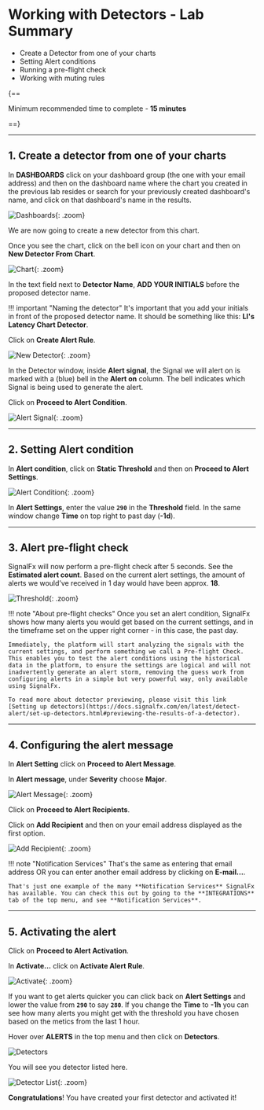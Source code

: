# Working with Detectors - Lab Summary

* Create a Detector from one of your charts
* Setting Alert conditions
* Running a pre-flight check
* Working with muting rules

{==

Minimum recommended time to complete - **15 minutes**

==}

---

## 1. Create a detector from one of your charts

In **DASHBOARDS** click on your dashboard group (the one with your email address) and then on the dashboard name where the chart you created in the previous lab resides or search for your previously created dashboard's name, and click on that dashboard's name in the results.

![Dashboards](../images/module2/M1-l2-1.png){: .zoom}

We are now going to create a new detector from this chart.

Once you see the chart, click on the bell icon on your chart and then on **New Detector From Chart**.

![Chart](../images/module2/M1-l2-2.png){: .zoom}

In the text field next to **Detector Name**, **ADD YOUR INITIALS** before the proposed detector name.

!!! important "Naming the detector"
    It's important that you add your initials in front of the proposed detector name.
    It should be something like this: **LI's Latency Chart Detector**.

Click on **Create Alert Rule**.

![New Detector](../images/module2/M1-l2-3.png){: .zoom}

In the Detector window, inside **Alert signal**, the Signal we will alert on is marked with a (blue) bell in the **Alert on** column. The bell indicates which Signal is being used to generate the alert.

Click on **Proceed to Alert Condition**.

![Alert Signal](../images/module2/M1-l2-4.png){: .zoom}

---

## 2. Setting Alert condition

In **Alert condition**, click on **Static Threshold** and then on **Proceed to Alert Settings**.

![Alert Condition](../images/module2/M1-l2-5.png){: .zoom}

In **Alert Settings**, enter the value **`290`** in the **Threshold** field. In the same window change **Time** on top right to past day (**-1d**).

---

## 3. Alert pre-flight check

SignalFx will now perform a pre-flight check after 5 seconds. See the **Estimated alert count**. Based on the current alert settings, the amount of alerts we would’ve received in 1 day would have been approx. **18**.

![Threshold](../images/module2/M1-l2-6.png){: .zoom}

!!! note "About pre-flight checks"
    Once you set an alert condition, SignalFx shows how many alerts you would get based on the current settings, and in the timeframe set on the upper right corner - in this case, the past day.

    Immediately, the platform will start analyzing the signals with the current settings, and perform something we call a Pre-flight Check. This enables you to test the alert conditions using the historical data in the platform, to ensure the settings are logical and will not inadvertently generate an alert storm, removing the guess work from configuring alerts in a simple but very powerful way, only available using SignalFx.

    To read more about detector previewing, please visit this link
    [Setting up detectors](https://docs.signalfx.com/en/latest/detect-alert/set-up-detectors.html#previewing-the-results-of-a-detector).

---

## 4. Configuring the alert message

In **Alert Setting** click on **Proceed to Alert Message**.

In **Alert message**, under **Severity** choose **Major**.

![Alert Message](../images/module2/M1-l2-7.png){: .zoom}

Click on **Proceed to Alert Recipients**.

Click on **Add Recipient** and then on your email address displayed as the first option.

![Add Recipient](../images/module2/M1-l2-8.png){: .zoom}

!!! note "Notification Services"
    That's the same as entering that email address OR you can enter another email address by clicking on **E-mail...**.
    
    That's just one example of the many **Notification Services** SignalFx has available. You can check this out by going to the **INTEGRATIONS** tab of the top menu, and see **Notification Services**.

---

## 5. Activating the alert

Click on **Proceed to Alert Activation**.

In **Activate...** click on **Activate Alert Rule**.

![Activate](../images/module2/M1-l2-9.png){: .zoom}

If you want to get alerts quicker you can click back on **Alert Settings** and lower the value from **`290`** to say **`280`**.
If you change the **Time** to **-1h** you can see how many alerts you might get with the threshold you have chosen based on the metics from the last 1 hour.

Hover over **ALERTS** in the top menu and then click on **Detectors**.

![Detectors](../images/module2/detectors-menu.png)

You will see you detector listed here.

![Detector List](../images/module2/active-alerts.png){: .zoom}

**Congratulations**! You have created your first detector and activated it!
